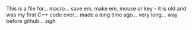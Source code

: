 This is a file for... macro... save em, make em, mouse or key - it is old and was my first C++ code ever... made a long time ago... very long... way before github... *sigh*
